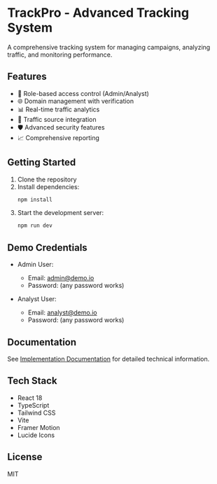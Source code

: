 # TrackPro - Advanced Tracking System

A comprehensive tracking system for managing campaigns, analyzing traffic, and monitoring performance.

## Features

- 🔐 Role-based access control (Admin/Analyst)
- 🌐 Domain management with verification
- 📊 Real-time traffic analytics
- 🚦 Traffic source integration
- 🛡️ Advanced security features
- 📈 Comprehensive reporting

## Getting Started

1. Clone the repository
2. Install dependencies:
   ```bash
   npm install
   ```
3. Start the development server:
   ```bash
   npm run dev
   ```

## Demo Credentials

- Admin User:
  - Email: admin@demo.io
  - Password: (any password works)

- Analyst User:
  - Email: analyst@demo.io
  - Password: (any password works)

## Documentation

See [Implementation Documentation](docs/IMPLEMENTATION.md) for detailed technical information.

## Tech Stack

- React 18
- TypeScript
- Tailwind CSS
- Vite
- Framer Motion
- Lucide Icons

## License

MIT